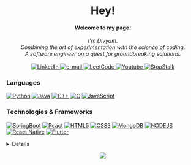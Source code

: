 <h1 align="center">Hey!</h1>

<p align="center">
    <b>Welcome to my page!</b><br><br>
    <i>
        I'm Divyam.<br>
        Combining the art of experimentation with the science of coding.<br>
        A software engineer on a quest for groundbreaking solutions.<br>
    </i><br>
    <a href="https://www.linkedin.com/in/divyamkakkar-24">
        <img src="https://img.shields.io/badge/LinkedIn-blue?style=flat-square&logo=linkedin" alt="LinkedIn">
    </a>
    <a href="mailto:kakkardivyam24@gmail.com">
        <img src="https://img.shields.io/badge/Email-blue?style=flat-square&logo=gmail&logoColor=white" alt="e-mail">
    </a>
    <a href="https://leetcode.com/DivyamKakkar24/">
        <img src="https://img.shields.io/badge/LeetCode-blue?style=flat-square&logo=LeetCode" alt="LeetCode">
    </a>
    <a href="https://www.youtube.com/@DivyamKakkar">
        <img src="https://img.shields.io/badge/Youtube-white?style=flat-square&logo=Youtube&logoColor=red" alt="Youtube">
    </a>
    <a href="https://www.stopstalk.com/user/profile/kakkar_divyam24">
        <img src="https://img.shields.io/badge/StopStalk-blue?style=flat-square&logo=StopStalk&logoColor=red" alt="StopStalk">
    </a>
</p>

### Languages
[![Python](https://img.shields.io/badge/python-black?style=for-the-badge&logo=python)](https://github.com/DivyamKakkar24)
[![Java](https://img.shields.io/badge/java-black?style=for-the-badge&logo=openjdk)](https://github.com/DivyamKakkar24)
[![C++](https://img.shields.io/badge/c++-black?style=for-the-badge&logo=cplusplus)](https://github.com/DivyamKakkar24)
[![C](https://img.shields.io/badge/c-black?style=for-the-badge&logo=c)](https://github.com/DivyamKakkar24)
[![JavaScript](https://img.shields.io/badge/javascript-black?style=for-the-badge&logo=javascript)](https://github.com/DivyamKakkar24)

### Technologies & Frameworks
[![SpringBoot](https://img.shields.io/badge/Spring_Boot-black?style=for-the-badge&logo=springboot)](https://github.com/DivyamKakkar24)
[![React](https://img.shields.io/badge/reactJS-black?style=for-the-badge&logo=react)](https://github.com/DivyamKakkar24)
[![HTML5](https://img.shields.io/badge/html5-black?style=for-the-badge&logo=html5)](https://github.com/DivyamKakkar24)
[![CSS3](https://img.shields.io/badge/css3-black?style=for-the-badge&logo=css3)](https://github.com/DivyamKakkar24)
[![MongoDB](https://img.shields.io/badge/mongodb-black?style=for-the-badge&logo=mongodb)](https://github.com/DivyamKakkar24)
[![NODEJS](https://img.shields.io/badge/nodeJS-black?style=for-the-badge&logo=nodeJS)](https://github.com/DivyamKakkar24)
[![React Native](https://img.shields.io/badge/React_Native-black?style=for-the-badge&logo=react)](https://github.com/DivyamKakkar24)
[![Flutter](https://img.shields.io/badge/Flutter-black?style=for-the-badge&logo=flutter)](https://github.com/DivyamKakkar24)

<details>
<p align="center">
  <a href="https://github.com/DivyamKakkar24">
    <img src="http://github-profile-summary-cards.vercel.app/api/cards/profile-details?username=DivyamKakkar24&theme=transparent" />
  </a>
  <a href="https://github.com/DivyamKakkar24">
    <img src="https://github-readme-streak-stats.herokuapp.com/?user=DivyamKakkar24&hide_border=true&card_width=338&theme=transparent" />
  </a>
  <a href="https://github.com/DivyamKakkar24">
    <img src="http://github-profile-summary-cards.vercel.app/api/cards/stats?username=DivyamKakkar24&theme=transparent" />
  </a>
</p>
</details>

<p align="center">
  <a href="https://github.com/DivyamKakkar24">
    <img src="https://komarev.com/ghpvc/?username=DivyamKakkar24&color=blue&style=flat)" />
  </a>
</p>
